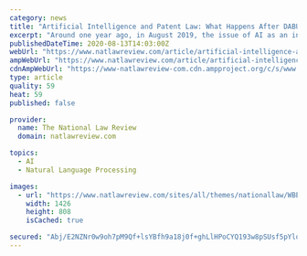 ```yaml
---
category: news
title: "Artificial Intelligence and Patent Law: What Happens After DABUS?"
excerpt: "Around one year ago, in August 2019, the issue of AI as an inventor burst upon the scene in the form of DABUS (which stands for “Device for the Autonomous Bootstrapping of Unified Sentience”), an artificial intelligence device which was listed as the ..."
publishedDateTime: 2020-08-13T14:03:00Z
webUrl: "https://www.natlawreview.com/article/artificial-intelligence-and-patent-law-what-happens-after-dabus"
ampWebUrl: "https://www.natlawreview.com/article/artificial-intelligence-and-patent-law-what-happens-after-dabus?amp"
cdnAmpWebUrl: "https://www-natlawreview-com.cdn.ampproject.org/c/s/www.natlawreview.com/article/artificial-intelligence-and-patent-law-what-happens-after-dabus?amp"
type: article
quality: 59
heat: 59
published: false

provider:
  name: The National Law Review
  domain: natlawreview.com

topics:
  - AI
  - Natural Language Processing

images:
  - url: "https://www.natlawreview.com/sites/all/themes/nationallaw/WBE_Seal_RGB.jpg"
    width: 1426
    height: 808
    isCached: true

secured: "Abj/E2NZNr0w9oh7pM9Qf+lsYBfh9a18j0f+ghLlHPoCYQ193w8pSUsf5pYlo9bJ+RVVwMa/KjTaOmui3sebLsE9F4zudunKhKSqRbB4Xr+dx/WC11XNen71iPIcv6QWdZldOs2Hfhyj2t5r/AxWAPv1NZ96YDgNkZE593iP1tYPQKKoRWC8YRaXpXsg5A4KQZJVv4GbyNCbELRYttwsC/2ofDB3QFuonuzxnPUQf2xmUXYO9L6Xlivy42HRW4Z7c8ie6AoaDt72ngLa3ULfi0K6HauPTfIzfsV4FZrokQ0fIP57vy/+v53q5FBptSzRjkT0NLOKb2ZWTZ3F46yR3w==;OcknPxbK/do4M2RoXIyuxg=="
---
```


